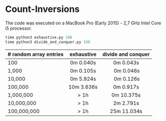 # Count-Inversions

The code was executed on a MacBook Pro (Early 2015) - 2,7 GHz Intel Core i5 processor.

```python
time python3 exhaustive.py 100
time python3 divide_and_conquer.py 100
```

| # random array entries       | exhaustive           | divide and conquer           |
| ------------- |:-------------:|:-------------:|
| 100 | 0m 0.040s | 0m 0.043s
| 1,000 | 0m 0.105s | 0m 0.046s
| 10,000 | 0m 5.924s | 0m 0.126s
| 100,000 | 10m 3.636s | 0m 0.917s
| 1,000,000 | > 1h | 0m 10.375s
| 10,000,000 | > 1h | 2m 2.791s
| 100,000,000 | > 1h | 25m 11.034s